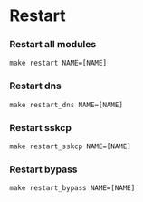 # Restart

### Restart all modules
```
make restart NAME=[NAME]
```

### Restart dns
```
make restart_dns NAME=[NAME]
```

### Restart sskcp
```
make restart_sskcp NAME=[NAME]
```

### Restart bypass
```
make restart_bypass NAME=[NAME]
```
